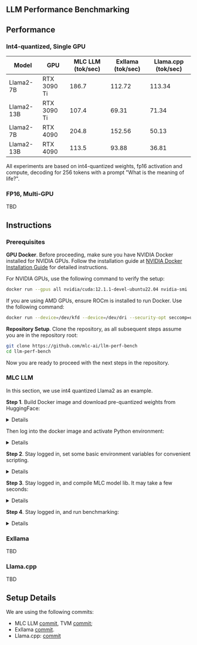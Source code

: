 LLM Performance Benchmarking
----------------------------

## Performance

### Int4-quantized, Single GPU

| Model      | GPU         | MLC LLM (tok/sec) | Exllama (tok/sec) | Llama.cpp (tok/sec) |
|------------|-------------|-------------------|-------------------|---------------------|
| Llama2-7B  | RTX 3090 Ti | 186.7             | 112.72            | 113.34              |
| Llama2-13B | RTX 3090 Ti | 107.4             | 69.31             | 71.34               |
| Llama2-7B  | RTX 4090    | 204.8             | 152.56            | 50.13               |
| Llama2-13B | RTX 4090    | 113.5             | 93.88             | 36.81               |

All experiments are based on int4-quantized weights, fp16 activation and compute, decoding for 256 tokens with a prompt "What is the meaning of life?".

### FP16, Multi-GPU

TBD

## Instructions

### Prerequisites

**GPU Docker**. Before proceeding, make sure you have NVIDIA Docker installed for NVIDIA GPUs. Follow the installation guide at [NVIDIA Docker Installation Guide](https://docs.nvidia.com/datacenter/cloud-native/container-toolkit/latest/install-guide.html#docker) for detailed instructions.

For NVIDIA GPUs, use the following command to verify the setup:

```bash
docker run --gpus all nvidia/cuda:12.1.1-devel-ubuntu22.04 nvidia-smi
```

If you are using AMD GPUs, ensure ROCm is installed to run Docker. Use the following command:

```bash
docker run --device=/dev/kfd --device=/dev/dri --security-opt seccomp=unconfined --group-add video rocm/rocm-terminal rocm-smi
```

**Repository Setup**. Clone the repository, as all subsequent steps assume you are in the repository root:

```bash
git clone https://github.com/mlc-ai/llm-perf-bench
cd llm-perf-bench
```

Now you are ready to proceed with the next steps in the repository.

### MLC LLM

In this section, we use int4 quantized Llama2 as an example.

**Step 1**. Build Docker image and download pre-quantized weights from HuggingFace:

<details>

```bash
docker build --no-cache -t llm-perf-mlc:v0.1 -f ./docker/Dockerfile.cu121.mlc .
# docker build --no-cache -t llm-perf-mlc:v0.1 -f ./docker/Dockerfile.rocm57.mlc .
git lfs install
git clone https://huggingface.co/mlc-ai/mlc-chat-Llama-2-7b-chat-hf-q4f16_1
# git clone https://huggingface.co/mlc-ai/mlc-chat-Llama-2-13b-chat-hf-q4f16_1
# git clone https://huggingface.co/mlc-ai/mlc-chat-Llama-2-70b-chat-hf-q4f16_1
# git clone https://huggingface.co/mlc-ai/mlc-chat-CodeLlama-7b-Instruct-hf-q4f16_1
# git clone https://huggingface.co/mlc-ai/mlc-chat-CodeLlama-13b-Instruct-hf-q4f16_1
# git clone https://huggingface.co/mlc-ai/mlc-chat-CodeLlama-34b-Instruct-hf-q4f16_1
```

</details>

Then log into the docker image and activate Python environment:

<details>

```bash
./docker/bash.sh llm-perf-mlc:v0.1
# ./docker/bash.sh --amd llm-perf-mlc:v0.1
conda activate python311
```

</details>

**Step 2**. Stay logged in, set some basic environment variables for convenient scripting.

<details>

```bash
MODEL_NAME=Llama-2-7b-chat-hf
QUANTIZATION=q4f16_1
NUM_SHARDS=1
PATH_COMPILE=/tmp/model/
PATH_TEST=/tmp/test/

MODEL_CONFIG=./model_configs/${MODEL_NAME}.json
WEIGHT_PATH=$(pwd)/mlc-chat-${MODEL_NAME}-${QUANTIZATION}/

if [ -e "$WEIGHT_PATH/mlc-chat-config.json" ]; then
	sed -i "/\"num_shards\"/c\ \"num_shards\": ${NUM_SHARDS}," $WEIGHT_PATH/mlc-chat-config.json
else
	echo "Path '$WEIGHT_PATH/mlc-chat-config.json' does not exist."
	exit
fi

rm -rf $PATH_TEST && mkdir $PATH_TEST && rm -rf $PATH_COMPILE && mkdir $PATH_COMPILE && ln -s ${WEIGHT_PATH} ${PATH_TEST}/params && cp $MODEL_CONFIG $PATH_COMPILE/config.json
```

</details>

**Step 3**. Stay logged in, and compile MLC model lib. It may take a few seconds:

<details>

```bash
python -m mlc_llm.build \
	--model $PATH_COMPILE \
	--artifact-path $PATH_COMPILE \
	--quantization $QUANTIZATION \
	--max-seq-len 2048 \
	--num-shards $NUM_SHARDS \
	--target cuda --use-cuda-graph --build-model-only
mv $PATH_COMPILE/model-${QUANTIZATION}/model-${QUANTIZATION}-cuda.so $PATH_TEST/${MODEL_NAME}-${QUANTIZATION}-cuda.so
```

</details>

**Step 4**. Stay logged in, and run benchmarking:

<details>

```bash
python -m mlc_chat.cli.benchmark \
	--model ${PATH_TEST}/params \
	--device "cuda:0" \
	--prompt "What is the meaning of life?" \
	--generate-length 256
```

</details>

### Exllama

TBD

### Llama.cpp

TBD

## Setup Details

We are using the following commits:
- MLC LLM [commit](https://github.com/mlc-ai/mlc-llm/commit/8e94910ec7967cbe749dbf04713f96a52cccbc19), TVM [commit](https://github.com/mlc-ai/relax/commits/e5ca38dd735ba4d30782a4a58bf6195861642eb0);
- Exllama [commit](https://github.com/turboderp/exllama/commit/c16cf49c3f19e887da31d671a713619c8626484e).
- Llama.cpp: [commit](https://github.com/ggerganov/llama.cpp/commit/f3c3b4b1672d860800639c87d3b5d17564692469)
